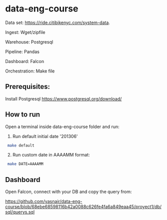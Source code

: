 # data-eng-course
Data set: https://ride.citibikenyc.com/system-data.

Ingest: Wget/zipfile

Warehouse: Postgresql

Pipeline: Pandas

Dashboard: Falcon

Orchestration: Make file

## Prerequisites:
Install Postgresql 
https://www.postgresql.org/download/

## How to run
Open a terminal inside data-eng-course folder and run:
1) Run default initial date '201306'
```bash
 make default
```
2) Run custom date in AAAAMM format:
```bash
 make DATE=AAAAMM
```
## Dashboard
Open Falcon, connect with your DB and copy the query from:

https://github.com/yasnair/data-eng-course/blob/68ebe68598116b42a0088c626fe4fa6a849eaa45/proyect1/db/sql/querys.sql

